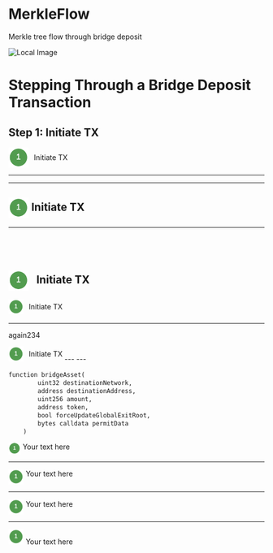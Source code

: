 # MerkleFlow
Merkle tree flow through bridge deposit

![Local Image](https://github.com/j2abro/MerkleFlow/raw/main/assets/MerkleFlow.svg "Merke Tree Flow")

# Stepping Through a Bridge Deposit Transaction

## Step 1: Initiate TX

<span style="display: flex; align-items: center;">
  <img src="./assets/icon1.png" alt="Custom Icon" style="width:40px; height:40px; margin-right: 10px;"> Initiate TX
</span>

---
---
## <img src="./assets/icon1.png" alt="Custom Icon111" style="width:40px; height:40px; vertical-align: middle;"> Initiate TX
---
## <span style="display: inline-flex; align-items: center;">
  <img src="./assets/icon1.png" alt="Custom Icon222" style="width:40px; height:40px; vertical-align: middle; margin-right: 10px;"> Initiate TX
</span>
---
<span style="display: inline-flex; align-items: center;">
  <img src="./assets/icon1.png" alt="Custom Icon333" style="width:30px; height:30px; vertical-align: middle; margin-right: 10px;"> Initiate TX
</span>

---
again234

<span style="display: inline-flex; align-items: center;">
  <img src="./assets/icon1.png" alt="Custom Icon222" style="width:30px; height:30px; vertical-align: middle; margin-right: 10px;"> Initiate TX
</span>
---
---

```solidity
function bridgeAsset(
        uint32 destinationNetwork,
        address destinationAddress,
        uint256 amount,
        address token,
        bool forceUpdateGlobalExitRoot,
        bytes calldata permitData
    )
```


<p><img src="./assets/icon1.png" align="top" width="24" height="24"> Your text here</p>

---

<p><img src="./assets/icon1.png" align="top" width="30" height="30"> Your text here</p>

---

<p><img src="./assets/icon1.png" align="middle" width="30" height="30"> Your text here</p>

---

<p><img src="./assets/icon1.png" align="bottom" width="30" height="30"> Your text here</p>
